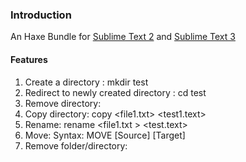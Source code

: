 ### Introduction
An Haxe Bundle for [Sublime Text 2](http://www.sublimetext.com/2) and [Sublime Text 3](http://www.sublimetext.com/3)

#### Features

1.	Create a directory :  mkdir  test
2.	Redirect to newly created directory : cd test
3.	Remove directory:
4.	Copy directory: copy <file1.txt>   <test1.text>
5.	Rename: rename <file1.txt > <test.text>
6.	Move:
Syntax:
MOVE [Source] [Target]
7.	Remove  folder/directory: 


